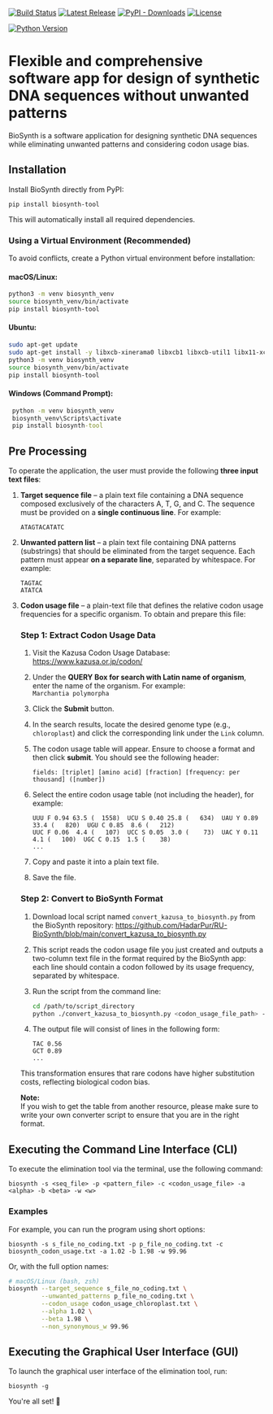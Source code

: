[![Build Status](https://github.com/HadarPur/RU-BioSynth/actions/workflows/ci.yml/badge.svg)](https://github.com/hadarpur/RU-BioSynth/actions)
[![Latest Release](https://img.shields.io/pypi/v/biosynth-tool.svg)](https://pypi.org/project/biosynth-tool/)
[![PyPI - Downloads](https://img.shields.io/pypi/dm/biosynth-tool.svg)](https://pypi.org/project/biosynth-tool/)
[![License](http://img.shields.io/:license-apache-blue.svg)](https://github.com/HadarPur/RU-BioSynth/blob/main/LICENSE)


[![Python Version](https://img.shields.io/pypi/pyversions/biosynth-tool.svg)](https://www.python.org/)


# Flexible and comprehensive software app for design of synthetic DNA sequences without unwanted patterns

BioSynth is a software application for designing synthetic DNA sequences while eliminating unwanted patterns and considering codon usage bias.

## Installation

Install BioSynth directly from PyPI:

```
pip install biosynth-tool
```

This will automatically install all required dependencies.

### Using a Virtual Environment (Recommended)

To avoid conflicts, create a Python virtual environment before installation:

#### macOS/Linux:

```bash
python3 -m venv biosynth_venv
source biosynth_venv/bin/activate
pip install biosynth-tool
```

#### Ubuntu:

```bash
sudo apt-get update
sudo apt-get install -y libxcb-xinerama0 libxcb1 libxcb-util1 libx11-xcb1 libglu1-mesa qtbase5-dev qtwayland5
python3 -m venv biosynth_venv
source biosynth_venv/bin/activate
pip install biosynth-tool
```

#### Windows (Command Prompt):

```cmd
 python -m venv biosynth_venv
 biosynth_venv\Scripts\activate
 pip install biosynth-tool
```

## Pre Processing

To operate the application, the user must provide the following **three input text files**:

1. **Target sequence file** – a plain text file containing a DNA sequence composed exclusively of the characters A, T,
   G, and C. The sequence must be provided on a **single continuous line**. For example:

    ```
    ATAGTACATATC
    ```

2. **Unwanted pattern list** – a plain text file containing DNA patterns (substrings) that should be eliminated from the
   target sequence. Each pattern must appear **on a separate line**, separated by whitespace. For example:

    ```
    TAGTAC
    ATATCA
    ```

3. **Codon usage file** – a plain-text file that defines the relative codon usage frequencies for a specific organism.
   To obtain and prepare this file:

   ### Step 1: Extract Codon Usage Data

    1. Visit the Kazusa Codon Usage Database:  
       https://www.kazusa.or.jp/codon/

    2. Under the **QUERY Box for search with Latin name of organism**, enter the name of the organism. For example:  
       `Marchantia polymorpha`

    3. Click the **Submit** button.

    4. In the search results, locate the desired genome type (e.g., `chloroplast`) and click the corresponding link
       under the `Link` column.

    5. The codon usage table will appear. Ensure to choose a format and then click **submit**. You should see the
       following header:

        ```
        fields: [triplet] [amino acid] [fraction] [frequency: per thousand] ([number])
        ```

    6. Select the entire codon usage table (not including the header), for example:

        ```
        UUU F 0.94 63.5 (  1558)  UCU S 0.40 25.8 (   634)  UAU Y 0.89 33.4 (   820)  UGU C 0.85  8.6 (   212)
        UUC F 0.06  4.4 (   107)  UCC S 0.05  3.0 (    73)  UAC Y 0.11  4.1 (   100)  UGC C 0.15  1.5 (    38)
        ...
        ```

    7. Copy and paste it into a plain text file.

    8. Save the file.

   ### Step 2: Convert to BioSynth Format

    1. Download local script named `convert_kazusa_to_biosynth.py` from the BioSynth repository: https://github.com/HadarPur/RU-BioSynth/blob/main/convert_kazusa_to_biosynth.py

    2. This script reads the codon usage file you just created and outputs a two-column text file in the format required
       by the BioSynth app: each line should contain a codon followed by its usage frequency, separated by whitespace.

    3. Run the script from the command line:

        ```bash
        cd /path/to/script_directory
        python ./convert_kazusa_to_biosynth.py <codon_usage_file_path> -o <output_file>
        ```
      
    4. The output file will consist of lines in the following form:

        ```
        TAC 0.56
        GCT 0.89
        ...
        ```

   This transformation ensures that rare codons have higher substitution costs, reflecting biological codon bias.

   **Note:**  
   If you wish to get the table from another resource, please make sure to write your own converter script to ensure
   that you are in the right format.

## Executing the Command Line Interface (CLI)

To execute the elimination tool via the terminal, use the following command:

```
biosynth -s <seq_file> -p <pattern_file> -c <codon_usage_file> -a <alpha> -b <beta> -w <w>
```

### Examples
For example, you can run the program using short options:

```
biosynth -s s_file_no_coding.txt -p p_file_no_coding.txt -c biosynth_codon_usage.txt -a 1.02 -b 1.98 -w 99.96
```

Or, with the full option names:

```bash
# macOS/Linux (bash, zsh)
biosynth --target_sequence s_file_no_coding.txt \
         --unwanted_patterns p_file_no_coding.txt \
         --codon_usage codon_usage_chloroplast.txt \
         --alpha 1.02 \
         --beta 1.98 \
         --non_synonymous_w 99.96
```

## Executing the Graphical User Interface (GUI)

To launch the graphical user interface of the elimination tool, run:

```
biosynth -g
```

You're all set! 🚀
